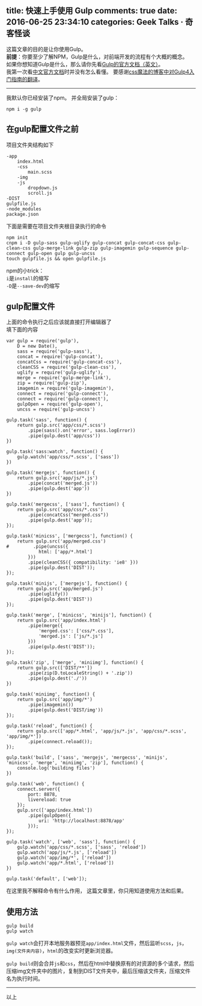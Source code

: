 title: 快速上手使用 Gulp
comments: true
date: 2016-06-25 23:34:10
categories: Geek Talks · 奇客怪谈
---
这篇文章的目的是让你使用Gulp。  
**前提**：你要至少了解NPM，Gulp是什么，对前端开发的流程有个大概的概念。  
如果你想知道Gulp是什么，那么请你先看[Gulp的官方文档（英文）](http://gulpjs.com/)。  
我第一次看[中文官方文档](http://www.gulpjs.com.cn/)时并没有怎么看懂。
要感谢[css魔法的博客中对Gulp4入门指南的翻译](https://github.com/cssmagic/blog/issues/62)。  
***
我默认你已经安装了npm。
并全局安装了gulp：
```
npm i -g gulp
```
## 在gulp配置文件之前
项目文件夹结构如下
```
-app
	index.html
	-css
		main.scss
	-img
	-js
		dropdown.js
		scroll.js
-DIST
gulpfile.js
-node_modules
package.json
```
下面是需要在项目文件夹根目录执行的命令
```
npm init
cnpm i -D gulp-sass gulp-uglify gulp-concat gulp-concat-css gulp-clean-css gulp-merge-link gulp-zip gulp-imagemin gulp-sequence gulp-connect gulp-open gulp gulp-uncss
touch gulpfile.js && open gulpfile.js
```
npm的小trick：  
`i`是`install`的缩写  
`-D`是`--save-dev`的缩写


## gulp配置文件
上面的命令执行之后应该就直接打开编辑器了  
填下面的内容
```
var gulp = require('gulp'),
    D = new Date(),
    sass = require('gulp-sass'),
    concat = require('gulp-concat'),
    concatCss = require('gulp-concat-css'),
    cleanCSS = require('gulp-clean-css'),
    uglify = require('gulp-uglify'),
    merge = require('gulp-merge-link'),
    zip = require('gulp-zip'),
    imagemin = require('gulp-imagemin'),
    connect = require('gulp-connect'),
    connect = require('gulp-connect'),
    gulpOpen = require('gulp-open'),
    uncss = require('gulp-uncss')

gulp.task('sass', function() {
    return gulp.src('app/css/*.scss')
        .pipe(sass().on('error', sass.logError))
        .pipe(gulp.dest('app/css'))
})

gulp.task('sass:watch', function() {
    gulp.watch('app/css/*.scss', ['sass'])
})

gulp.task('mergejs', function() {
    return gulp.src('app/js/*.js')
        .pipe(concat('merged.js'))
        .pipe(gulp.dest('app'))
})

gulp.task('mergecss', ['sass'], function() {
    return gulp.src('app/css/*.css')
        .pipe(concatCss("merged.css"))
        .pipe(gulp.dest('app'));
});

gulp.task('minicss', ['mergecss'], function() {
    return gulp.src('app/merged.css')
#         .pipe(uncss({
            html: ['app/*.html']
        }))
        .pipe(cleanCSS({ compatibility: 'ie8' }))
        .pipe(gulp.dest('DIST'));
});

gulp.task('minijs', ['mergejs'], function() {
    return gulp.src('app/merged.js')
        .pipe(uglify())
        .pipe(gulp.dest('DIST'))
});

gulp.task('merge', ['minicss', 'minijs'], function() {
    return gulp.src('app/index.html')
        .pipe(merge({
            'merged.css': ['css/*.css'],
            'merged.js': ['js/*.js']
        }))
        .pipe(gulp.dest('DIST'));
});

gulp.task('zip', ['merge', 'miniimg'], function() {
    return gulp.src(['DIST/**'])
        .pipe(zip(D.toLocaleString() + '.zip'))
        .pipe(gulp.dest('./'))
})

gulp.task('miniimg', function() {
    return gulp.src('app/img/*')
        .pipe(imagemin())
        .pipe(gulp.dest('DIST/img'))
});

gulp.task('reload', function() {
    return gulp.src(['app/*.html', 'app/js/*.js', 'app/css/*.scss', 'app/img/*'])
        .pipe(connect.reload());
});

gulp.task('build', ['sass', 'mergejs', 'mergecss', 'minijs', 'minicss', 'merge', 'miniimg', 'zip'], function() {
    console.log('building files')
})

gulp.task('web', function() {
    connect.server({
        port: 8878,
        livereload: true
    });
    gulp.src(['app/index.html'])
        .pipe(gulpOpen({
            uri: 'http://localhost:8878/app'
        }));
});

gulp.task('watch', ['web', 'sass'], function() {
    gulp.watch('app/css/*.scss', ['sass', 'reload'])
    gulp.watch('app/js/*.js', ['reload'])
    gulp.watch('app/img/*', ['reload'])
    gulp.watch('app/*.html', ['reload'])
})

gulp.task('default', ['web']);
```
在这里我不解释命令有什么作用，
这篇文章里，你只用知道使用方法和后果。
## 使用方法
```
gulp build
gulp watch
```
`gulp watch`会打开本地服务器预览`app/index.html`文件，然后监听`scss`，`js`，`img(文件夹内容)`，`html`的改变实时更新浏览器。  

`gulp build`则会合并`js`和`css`，然后在html中替换原有的对资源的多个请求，然后压缩img文件夹中的图片，复制到DIST文件夹中，最后压缩该文件夹，压缩文件名为执行时间。

***
以上
